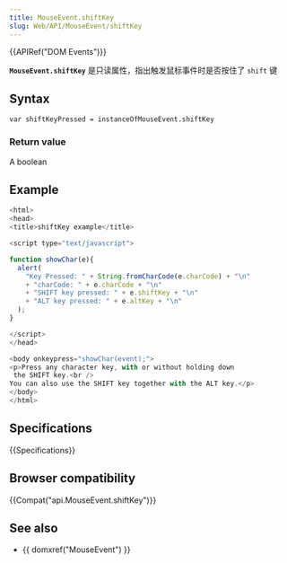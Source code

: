 ```yaml
---
title: MouseEvent.shiftKey
slug: Web/API/MouseEvent/shiftKey
---
```


{{APIRef("DOM Events")}}

**`MouseEvent.shiftKey`** 是只读属性，指出触发鼠标事件时是否按住了 `shift` 键

## Syntax

```plain
var shiftKeyPressed = instanceOfMouseEvent.shiftKey
```

### Return value

A boolean

## Example

```js
<html>
<head>
<title>shiftKey example</title>

<script type="text/javascript">

function showChar(e){
  alert(
    "Key Pressed: " + String.fromCharCode(e.charCode) + "\n"
    + "charCode: " + e.charCode + "\n"
    + "SHIFT key pressed: " + e.shiftKey + "\n"
    + "ALT key pressed: " + e.altKey + "\n"
  );
}

</script>
</head>

<body onkeypress="showChar(event);">
<p>Press any character key, with or without holding down
 the SHIFT key.<br />
You can also use the SHIFT key together with the ALT key.</p>
</body>
</html>
```

## Specifications

{{Specifications}}

## Browser compatibility

{{Compat("api.MouseEvent.shiftKey")}}

## See also

- {{ domxref("MouseEvent") }}
